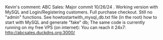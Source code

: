 Kevin's comment: 
ABC Sales: Major commit 10/26/24 . Working version with MySQL and Login/Registering customers. Full purchase checkout.
Still no "admin" functions. See howtostartwith_mysql_db.txt file (in the root) how to start with MySQL and
generate "fake" db;
The same code is currently running on my free VPS (on internet):
You can reach it 24x7:   http://abcsales.duckdns.org:3000/